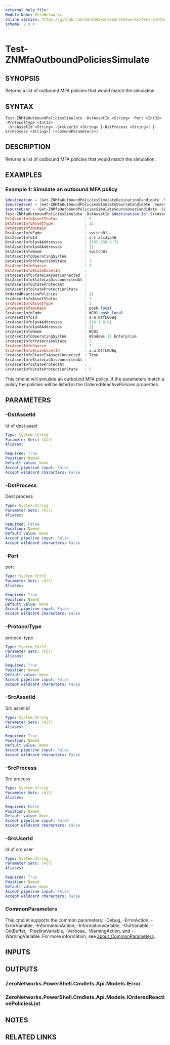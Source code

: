 ```yaml
---
external help file:
Module Name: ZeroNetworks
online version: https://github.com/zeronetworkszeronetworks/test-znmfaoutboundpoliciessimulate
schema: 2.0.0
---
```


# Test-ZNMfaOutboundPoliciesSimulate

## SYNOPSIS
Returns a list of outbound MFA policies that would match the simulation.

## SYNTAX

```
Test-ZNMfaOutboundPoliciesSimulate -DstAssetId <String> -Port <Int32> -ProtocolType <Int32>
 -SrcAssetId <String> -SrcUserId <String> [-DstProcess <String>] [-SrcProcess <String>] [<CommonParameters>]
```

## DESCRIPTION
Returns a list of outbound MFA policies that would match the simulation.

## EXAMPLES

### Example 1: Simulate an outbound MFA policy
```powershell
$destination = (Get-ZNMfaOutboundPoliciesSimulateDesinationCandidate -Search switch01).Items
$sourceAsset = (Get-ZNMfaOutboundPoliciesSimulateSourceCandidate -Search WC01).Items
$sourceUser = (Get-ZNMfaOutboundPoliciesSimulateSourceUserCandidate -Search test).Items
Test-ZNMfaOutboundPoliciesSimulate -DstAssetId $destination.Id -SrcAssetId $sourceAsset.Id -SrcUserId $sourceUser.Id -Port 22 -ProtocolType 6
DstAssetInfoAssetStatus            : 5
DstAssetInfoAssetType              : 15
DstAssetInfoDomain                 : 
DstAssetInfoFqdn                   : switch01
DstAssetInfoId                     : a:t:aCxJya46
DstAssetInfoIpv4Addresses          : {192.168.2.7}
DstAssetInfoIpv6Addresses          : {}
DstAssetInfoName                   : switch01
DstAssetInfoOperatingSystem        : 
DstAssetInfoProtectionState        : 1
DstAssetInfoSource                 : 7
DstAssetInfoStateAssetId           : 
DstAssetInfoStateIsAssetConnected  : 
DstAssetInfoStateLasDisconnectedAt : 
DstAssetInfoStateProtectAt         : 
DstAssetInfoStateProtectionState   : 
OrderedReactivePolicies            : {}
SrcAssetInfoAssetStatus            : 7
SrcAssetInfoAssetType              : 1
SrcAssetInfoDomain                 : posh.local
SrcAssetInfoFqdn                   : WC01.posh.local
SrcAssetInfoId                     : a:a:OtfLGUBq
SrcAssetInfoIpv4Addresses          : {10.1.0.8}
SrcAssetInfoIpv6Addresses          : {}
SrcAssetInfoName                   : WC01
SrcAssetInfoOperatingSystem        : Windows 11 Enterprise
SrcAssetInfoProtectionState        : 5
SrcAssetInfoSource                 : 3
SrcAssetInfoStateAssetId           : a:a:OtfLGUBq
SrcAssetInfoStateIsAssetConnected  : True
SrcAssetInfoStateLasDisconnectedAt : 
SrcAssetInfoStateProtectAt         : 
SrcAssetInfoStateProtectionState   : 5
```

This cmdlet will simulate an outbound MFA policy.
If the parameters match a policy the policies will be listed in the OrderedReactivePolicies properties.

## PARAMETERS

### -DstAssetId
Id of dest asset

```yaml
Type: System.String
Parameter Sets: (All)
Aliases:

Required: True
Position: Named
Default value: None
Accept pipeline input: False
Accept wildcard characters: False
```

### -DstProcess
Dest process

```yaml
Type: System.String
Parameter Sets: (All)
Aliases:

Required: False
Position: Named
Default value: None
Accept pipeline input: False
Accept wildcard characters: False
```

### -Port
port

```yaml
Type: System.Int32
Parameter Sets: (All)
Aliases:

Required: True
Position: Named
Default value: None
Accept pipeline input: False
Accept wildcard characters: False
```

### -ProtocolType
protocol type

```yaml
Type: System.Int32
Parameter Sets: (All)
Aliases:

Required: True
Position: Named
Default value: None
Accept pipeline input: False
Accept wildcard characters: False
```

### -SrcAssetId
Src asset id

```yaml
Type: System.String
Parameter Sets: (All)
Aliases:

Required: True
Position: Named
Default value: None
Accept pipeline input: False
Accept wildcard characters: False
```

### -SrcProcess
Src process

```yaml
Type: System.String
Parameter Sets: (All)
Aliases:

Required: False
Position: Named
Default value: None
Accept pipeline input: False
Accept wildcard characters: False
```

### -SrcUserId
Id of src user

```yaml
Type: System.String
Parameter Sets: (All)
Aliases:

Required: True
Position: Named
Default value: None
Accept pipeline input: False
Accept wildcard characters: False
```

### CommonParameters
This cmdlet supports the common parameters: -Debug, -ErrorAction, -ErrorVariable, -InformationAction, -InformationVariable, -OutVariable, -OutBuffer, -PipelineVariable, -Verbose, -WarningAction, and -WarningVariable. For more information, see [about_CommonParameters](http://go.microsoft.com/fwlink/?LinkID=113216).

## INPUTS

## OUTPUTS

### ZeroNetworks.PowerShell.Cmdlets.Api.Models.IError

### ZeroNetworks.PowerShell.Cmdlets.Api.Models.IOrderedReactivePoliciesList

## NOTES

## RELATED LINKS

